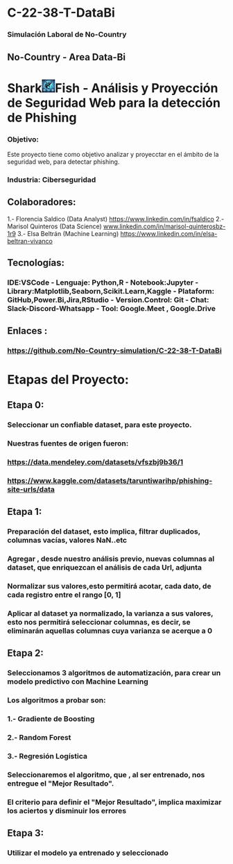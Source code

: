 # C-22-38-T-DataBi
### Simulación Laboral de No-Country 
## No-Country - Area Data-Bi
# Shark![alt text](logo_m.webp)Fish - Análisis y Proyección de Seguridad Web para la detección de Phishing
### Objetivo: 
Este proyecto tiene como objetivo analizar y proyecctar en el ámbito de la seguridad web, para detectar phishing.

### Industria: Ciberseguridad
## Colaboradores:
 1.- Florencia Saldico (Data Analyst) https://www.linkedin.com/in/fsaldico
 2.- Marisol Quinteros (Data Science) www.linkedin.com/in/marisol-quinterosbz-1r9
 3.- Elsa Beltrán (Machine Learning) https://www.linkedin.com/in/elsa-beltran-vivanco

## Tecnologías: 

### IDE:VSCode - Lenguaje: Python,R - Notebook:Jupyter - Library:Matplotlib,Seaborn,Scikit.Learn,Kaggle - Plataform: GitHub,Power.Bi,Jira,RStudio -  Version.Control: Git -  Chat: Slack-Discord-Whatsapp - Tool: Google.Meet , Google.Drive

## Enlaces : 
### https://github.com/No-Country-simulation/C-22-38-T-DataBi

# Etapas del Proyecto:
## Etapa 0:
### Seleccionar un confiable dataset, para este proyecto.
### Nuestras fuentes de origen fueron:
### https://data.mendeley.com/datasets/vfszbj9b36/1
### https://www.kaggle.com/datasets/taruntiwarihp/phishing-site-urls/data

## Etapa 1:
### Preparación del dataset, esto implica, filtrar duplicados, columnas vacías, valores NaN..etc
### Agregar , desde nuestro análisis previo, nuevas columnas al dataset, que enriquezcan el análisis de cada Url, adjunta
### Normalizar sus valores,esto permitirá acotar, cada dato, de cada registro entre el rango [0, 1]
### Aplicar al dataset ya normalizado, la varianza a sus valores, esto nos permitirá seleccionar columnas, es decir, se eliminarán aquellas columnas cuya varianza se acerque a 0

## Etapa 2:
### Seleccionamos 3 algoritmos de automatización, para crear un modelo predictivo con Machine Learning
### Los algoritmos a probar son:
### 1.- Gradiente de Boosting
### 2.- Random Forest
### 3.- Regresión Logística
### Seleccionaremos el algoritmo, que , al ser entrenado, nos entregue el "Mejor Resultado".
### El  criterio para definir el "Mejor Resultado", implica maximizar los aciertos y disminuir los errores

## Etapa 3:
### Utilizar el modelo ya entrenado y seleccionado
